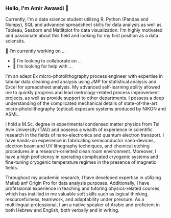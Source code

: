 ### Hello, I'm Amir Awawdi  👋

Currently, I'm a data science student utilizng R, Python (Pandas and Numpy), SQL and advanced spreadsheet skills for data analysis as well as Tableau, Seaborn and Matlitplot fro data visualization.
I'm highly motivated and passionate about this field and looking for my first position as a data sciensits.

🔭 I’m currently working on ...
- 👯 I’m looking to collaborate on ...
- 🤔 I’m looking for help with ...

I'm an adept Ex micro-photolithography process engineer with expertise in tabular data cleaning and analysis using JMP for statistical analysis and Excel for spreadsheet analysis. 
My advanced self-learning ability allowed me to quickly progress and lead metrology-related process improvement projects, as well as provide support to other departments. 
I possess a deep understanding of the complicated mechanical details of state-of-the-art micro-photolithography (optical) exposure systems produced by NIKON and ASML.

I hold a M.Sc. degree in experimental condensed matter physics from Tel Aviv University (TAU) and possess a wealth of experience in scientific research in the fields of nano-electronics and quantum electron transport. 
I have hands-on experience in fabricating semiconductor nano-devices, electron beam and UV lithography techniques, and chemical etching procedures in a research-oriented clean room environment. 
Moreover, I have a high proficiency in operating complicated cryogenic systems and fine-tuning cryogenic temperature regimes in the presence of magnetic fields.

Throughout my academic research, I have developed expertise in utilizing Matlab anf Origin Pro for data analysis purposes. 
Additionally, I have professional experience in teaching and tutoring physics-related courses, which has instilled in me valuable soft skills such as logical thinking, resourcefulness, teamwork, and adaptability under pressure.
As a multilingual professional, I am a native speaker of Arabic and proficient in both Hebrew and English, both verbally and in writing.
